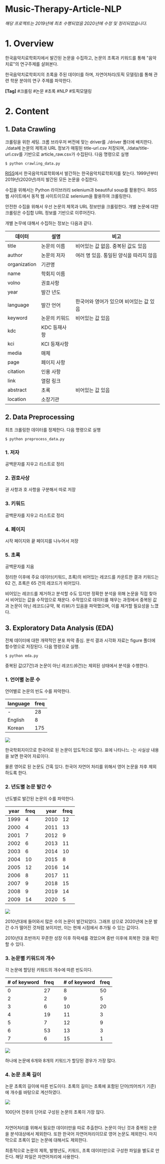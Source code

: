 Music-Therapy-Article-NLP
============================

*해당 프로젝트는 2019년에 최초 수행되었음 2020년에 수정 및 정리되었습니다.*

# 1. Overview
한국음악치료학회지에서 발간된 논문을 수집하고, 논문의 초록과 키워드를 통해 "음악치료"의 연구주제를 살펴본다.

한국음악치료학회지의 초록을 주된 데이터를 하며, 자연어처리(토픽 모델링)를 통해 관련 학문 분야의 연구 주제를 파악한다.

**\[Tag\]** #크롤링 #논문 #초록 #NLP #토픽모델링 

# 2. Content

## 1. Data Crawling

크롤링을 위한 세팅. 크롬 브라우저 버전에 맞는 driver를 ./driver 폴더에 배치한다. ./data에 논문의 제목과 URL 정보가 매핑된 title-url.csv 저장되며, ./data/title-url.csv를 기반으로 article_raw.csv가 수집된다. 다음 명령으로 실행

```
$ python crawling_data.py
```

[RISS](http://www.riss.kr/search/detail/DetailView.do?p_mat_type=3a11008f85f7c51d&control_no=2a75a048a6856c25ffe0bdc3ef48d419)에서 한국음악치료학회에서 발간하는 한국음악치료학회지를 찾는다. 1999년부터 2019년(2020년)까지 발간된 모든 논문을 수집한다.

수집을 위해서는 Python 라이브러리 selenium과 beautiful soup를 활용한다. RISS 웹 사이트에서 동적 웹 사이트이므로 selenium을 활용하여 크롤링한다.

안전한 수집을 위해서 우선 논문의 제목과 URL 정보만을 크롤링한다. 개별 논문에 대한 크롤링은 수집합 URL 정보를 기반으로 이루어진다. 

개별 논무에 대해서 수집하는 정보는 다음과 같다.

|데이터|설명|비고|
|----|---|---|
|title|논문의 이름|비어있는 값 없음. 중복된 값도 있음|
|author|논문의 저자|여러 명 있음. 통일된 양식을 따리지 않음|
|organization|기관명||
|name|학회지 이름||
|volno|권호사항||
|year|발간 년도||
|language|발간 언어|한국어와 영어가 있으며 비어있는 값 있음|
|keyword|논문의 키워드|비어있는 값 있음|
|kdc|KDC 등재사항||
|kci|KCI 등재사항||
|media|매체||
|page|페이지 사항||
|citation|인용 사항||
|link|열람 링크||
|abstract|초록|비어있는 값 있음|
|location|소장기관||

## 2. Data Preprocessing

최초 크롤링한 데이터를 정제한다. 
다음 명령으로 실행

```
$ python preprocess_data.py
```

### 1. 저자
공백문자를 지우고 리스트로 정리

### 2. 권호사상
권 사항과 호 사항을 구분해서 따로 저장

### 3. 키워드
공백문자를 지우고 리스트로 정리

### 4. 페이지
시작 페이지와 끝 페이지를 나누어서 저장

### 5. 초록
공백문자를 지움

정리한 이후에 주요 데이터(키워드, 초록)의 비어있는 레코드를 카운트한 결과 키워드는 62 건, 초록은 65 건의 레코드가 비어있다.

비어있는 레코드를 제거하고 분석할 수도 있지만 정확한 분석을 위해 논문을 직접 찾아서 비어있는 값을 수작업으로 채운다. 수작업으로 데이터를 채우는 과정에서 중복된 값과 논문이 아닌 레코드(규약, 북 리뷰)가 있음을 파악했으며, 이를 제거할 필요성을 느꼈다.

## 3. Exploratory Data Analysis (EDA)

전체 데이터에 대한 개략적인 분포 파악 중심. 분석 결과 시각화 자료는 figure 폴더에 함수명으로 저장된다. 다음 명령으로 실행.

```
$ python eda.py
```

중복된 값(27건)과 논문이 아닌 레코드(6건)는 제외된 상태에서 분석을 수행한다.

### 1. 언어별 논문 수
언어별로 논문의 빈도 수를 파악한다.

|language|freq|
|--------|----|
|-|28|
|English|8|
|Korean|175|

![](./figure/count_articles_language.png)

한국학회지이므로 한국어로 된 논문이 압도적으로 많다. 표에 나타나느 -는 사실상 내용을 보면 한국어 자료이다. 

물론 영어로 된 논문도 간혹 있다. 한국어 자연어 처리를 위해서 영어 논문을 차후 제외하도록 한다.

### 2. 년도별 논문 발간 수
년도별로 발간된 논문의 수를 파악한다.

|year|freq||year|freq|
|----|----|-|---|----|
|1999|4||2010|12|
|2000|4||2011|13|
|2001|7||2012|9|
|2002|6||2013|11|
|2003|6||2014|10|
|2004|10||2015|8|
|2005|12||2016|14|
|2006|8||2017|11|
|2007|9||2018|15|
|2008|9||2019|14|
|2009|14||2020|5|

![](./figure/count_articles_year.png)

2010년대에 들어와서 많은 수의 논문이 발간되었다. 그래프 상으로 2020년에 논문 발간 수가 떨어진 것처럼 보이지만, 이는 현재 시점에서 추가될 수 있는 값이다.

2010년대 초반까지 꾸준한 성장 이후 하락세를 겪었으며 중반 이후에 회복한 것을 확인할 수 있다.

### 3. 논문별 키워드의 개수

각 논문에 할당된 키워드의 개수에 따른 빈도이다.

|# of keyword|freq||# of keyword|freq|
|------------|----|-|-----------|----|
|0|27||8|50|
|2|2||9|5|
|3|6||10|20|
|4|19||11|3|
|5|7||12|9|
|6|53||13|3|
|7|6||15|1|

![](./figure/count_number_of_keyword.png)

하나에 논문에 6개와 8개의 키워드가 할당된 경우가 가장 많다.

### 4. 논문 초록 길이

논문 초록의 길이에 따른 빈도이다. 초록의 길이는 초록에 포함된 단어(띄어씌기 기준)에 개수를 바탕으로 계산하였다.

![](./figure/count_length_of_abstract.png)

100단어 전후의 단어로 구성된 논문의 초록이 가장 많다.

<br>
자연어처리를 위해서 필요한 데이터만을 따로 추출한다. 논문이 아닌 것과 중복된 논문을 분석대상에서 제외한다. 또한 한국어 자연어처리이므로 영어 논문도 제외한다. 마지막으로 초록이 없는 논문에 대해서도 제외한다.

최종적으로 논문의 제목, 발행년도, 키워드, 초록 데이터만으로 구성한 파일을 별도로 만든다. 해당 파일은 자연어처리에 사용한다.